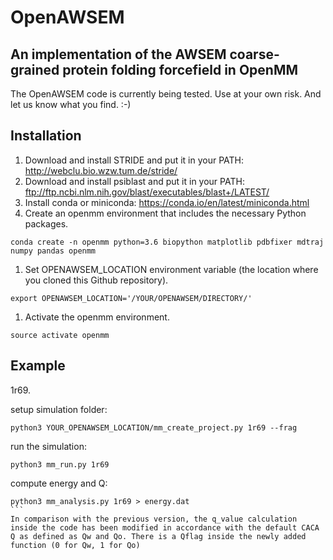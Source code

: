 # OpenAWSEM
## An implementation of the AWSEM coarse-grained protein folding forcefield in OpenMM

The OpenAWSEM code is currently being tested. Use at your own risk. And let us know what you find. :-)

## Installation
1. Download and install STRIDE and put it in your PATH: http://webclu.bio.wzw.tum.de/stride/
1. Download and install psiblast and put it in your PATH: ftp://ftp.ncbi.nlm.nih.gov/blast/executables/blast+/LATEST/
1. Install conda or miniconda: https://conda.io/en/latest/miniconda.html
1. Create an openmm environment that includes the necessary Python packages.
```
conda create -n openmm python=3.6 biopython matplotlib pdbfixer mdtraj numpy pandas openmm
```
1. Set OPENAWSEM_LOCATION environment variable (the location where you cloned this Github repository).
```
export OPENAWSEM_LOCATION='/YOUR/OPENAWSEM/DIRECTORY/'
```
1. Activate the openmm environment.
```
source activate openmm
```

## Example
1r69.

setup simulation folder:
```
python3 YOUR_OPENAWSEM_LOCATION/mm_create_project.py 1r69 --frag
```

run the simulation:
```
python3 mm_run.py 1r69
```

compute energy and Q:
```
python3 mm_analysis.py 1r69 > energy.dat
```  
In comparison with the previous version, the q_value calculation inside the code has been modified in accordance with the default CACA Q as defined as Qw and Qo. There is a Qflag inside the newly added function (0 for Qw, 1 for Qo)
